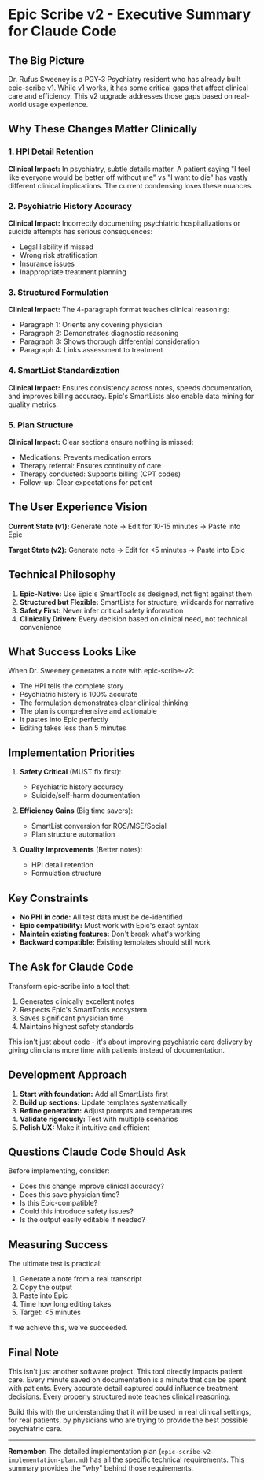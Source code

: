 # Epic Scribe v2 - Executive Summary for Claude Code

## The Big Picture

Dr. Rufus Sweeney is a PGY-3 Psychiatry resident who has already built epic-scribe v1. While v1 works, it has some critical gaps that affect clinical care and efficiency. This v2 upgrade addresses those gaps based on real-world usage experience.

## Why These Changes Matter Clinically

### 1. **HPI Detail Retention** 
**Clinical Impact:** In psychiatry, subtle details matter. A patient saying "I feel like everyone would be better off without me" vs "I want to die" has vastly different clinical implications. The current condensing loses these nuances.

### 2. **Psychiatric History Accuracy**
**Clinical Impact:** Incorrectly documenting psychiatric hospitalizations or suicide attempts has serious consequences:
- Legal liability if missed
- Wrong risk stratification
- Insurance issues
- Inappropriate treatment planning

### 3. **Structured Formulation**
**Clinical Impact:** The 4-paragraph format teaches clinical reasoning:
- Paragraph 1: Orients any covering physician
- Paragraph 2: Demonstrates diagnostic reasoning
- Paragraph 3: Shows thorough differential consideration
- Paragraph 4: Links assessment to treatment

### 4. **SmartList Standardization**
**Clinical Impact:** Ensures consistency across notes, speeds documentation, and improves billing accuracy. Epic's SmartLists also enable data mining for quality metrics.

### 5. **Plan Structure**
**Clinical Impact:** Clear sections ensure nothing is missed:
- Medications: Prevents medication errors
- Therapy referral: Ensures continuity of care
- Therapy conducted: Supports billing (CPT codes)
- Follow-up: Clear expectations for patient

## The User Experience Vision

**Current State (v1):** Generate note → Edit for 10-15 minutes → Paste into Epic

**Target State (v2):** Generate note → Edit for <5 minutes → Paste into Epic

## Technical Philosophy

1. **Epic-Native:** Use Epic's SmartTools as designed, not fight against them
2. **Structured but Flexible:** SmartLists for structure, wildcards for narrative
3. **Safety First:** Never infer critical safety information
4. **Clinically Driven:** Every decision based on clinical need, not technical convenience

## What Success Looks Like

When Dr. Sweeney generates a note with epic-scribe-v2:
- The HPI tells the complete story
- Psychiatric history is 100% accurate
- The formulation demonstrates clear clinical thinking
- The plan is comprehensive and actionable
- It pastes into Epic perfectly
- Editing takes less than 5 minutes

## Implementation Priorities

1. **Safety Critical** (MUST fix first):
   - Psychiatric history accuracy
   - Suicide/self-harm documentation

2. **Efficiency Gains** (Big time savers):
   - SmartList conversion for ROS/MSE/Social
   - Plan structure automation

3. **Quality Improvements** (Better notes):
   - HPI detail retention
   - Formulation structure

## Key Constraints

- **No PHI in code:** All test data must be de-identified
- **Epic compatibility:** Must work with Epic's exact syntax
- **Maintain existing features:** Don't break what's working
- **Backward compatible:** Existing templates should still work

## The Ask for Claude Code

Transform epic-scribe into a tool that:
1. Generates clinically excellent notes
2. Respects Epic's SmartTools ecosystem
3. Saves significant physician time
4. Maintains highest safety standards

This isn't just about code - it's about improving psychiatric care delivery by giving clinicians more time with patients instead of documentation.

## Development Approach

1. **Start with foundation:** Add all SmartLists first
2. **Build up sections:** Update templates systematically
3. **Refine generation:** Adjust prompts and temperatures
4. **Validate rigorously:** Test with multiple scenarios
5. **Polish UX:** Make it intuitive and efficient

## Questions Claude Code Should Ask

Before implementing, consider:
- Does this change improve clinical accuracy?
- Does this save physician time?
- Is this Epic-compatible?
- Could this introduce safety issues?
- Is the output easily editable if needed?

## Measuring Success

The ultimate test is practical:
1. Generate a note from a real transcript
2. Copy the output
3. Paste into Epic
4. Time how long editing takes
5. Target: <5 minutes

If we achieve this, we've succeeded.

## Final Note

This isn't just another software project. This tool directly impacts patient care. Every minute saved on documentation is a minute that can be spent with patients. Every accurate detail captured could influence treatment decisions. Every properly structured note teaches clinical reasoning.

Build this with the understanding that it will be used in real clinical settings, for real patients, by physicians who are trying to provide the best possible psychiatric care.

---

**Remember:** The detailed implementation plan (`epic-scribe-v2-implementation-plan.md`) has all the specific technical requirements. This summary provides the "why" behind those requirements.